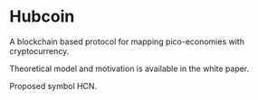 # Hubcoin

A blockchain based protocol for mapping pico-economies with cryptocurrency.

Theoretical model and motivation is available in the white paper.

Proposed symbol HCN.